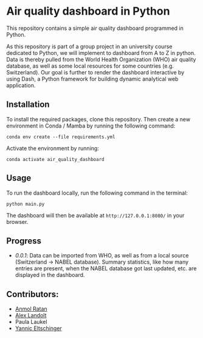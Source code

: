 # Air quality dashboard in Python
This repository contains a simple air quality dashboard programmed in Python. 

As this repository is part of a group project in an university course dedicated to Python, we will implement to dashboard from A to Z in python. Data is thereby pulled from the World Health Organization (WHO) air quality database, as well as some local resources for some countries (e.g. Switzerland). Our goal is further to render the dashboard interactive by using Dash, a Python framework for building dynamic analytical web application. 

## Installation

To install the required packages, clone this repository. Then create a new environment in Conda / Mamba by running the following command: 
    
```
conda env create --file requirements.yml 
```

Activate the environment by running: 

```
conda activate air_quality_dashboard
```

## Usage

To run the dashboard locally, run the following command in the terminal: 

```
python main.py
```

The dashboard will then be available at `http://127.0.0.1:8080/` in your browser.

## Progress
- *0.0.1*: Data can be imported from WHO, as well as from a local source (Switzerland -> NABEL database). Summary statistics, like how many entries are present, when the NABEL database got last updated, etc. are displayed in the dashboard.


## Contributors: 
- [Anmol Ratan](https://www.linkedin.com/in/anmol-ratan-8a801b166/)
- [Alex Landolt](https://github.com/alandolt/)
- Paula Laukel
- [Yannic Eltschinger](https://www.linkedin.com/in/yannic-eltschinger-798175221/)

